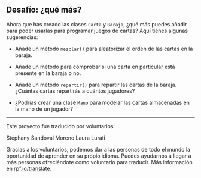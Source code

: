 ## Desafío: ¿qué más?

Ahora que has creado las clases `Carta` y `Baraja`, ¿qué más puedes añadir para poder usarlas para programar juegos de cartas? Aquí tienes algunas sugerencias:

+ Añade un método `mezclar()` para aleatorizar el orden de las cartas en la baraja.

+ Añade un método para comprobar si una carta en particular está presente en la baraja o no.

+ Añade un método `repartir()` para repartir las cartas de la baraja. ¿Cuántas cartas repartirás a cuántos jugadores?

+ ¿Podrías crear una clase `Mano` para modelar las cartas almacenadas en la mano de un jugador?

***

Este proyecto fue traducido por voluntarios:

Stephany Sandoval Moreno
Laura Lurati

Gracias a los voluntarios, podemos dar a las personas de todo el mundo la oportunidad de aprender en su propio idioma. Puedes ayudarnos a llegar a más personas ofreciéndote como voluntario para traducir. Más información en [rpf.io/translate](https://rpf.io/translate).